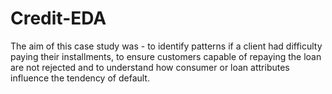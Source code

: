 # Credit-EDA

The aim of this case study was - to identify patterns if a client had difficulty paying their installments, to ensure customers capable of repaying the loan are not rejected and to understand how consumer or loan attributes influence the tendency of default.
